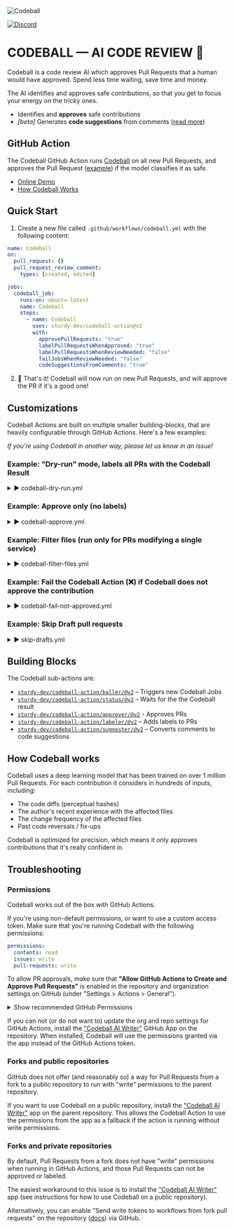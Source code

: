 ![Codeball](https://user-images.githubusercontent.com/47952/173048697-d3d39fc3-6238-4fc3-9baf-ccbbb3b4258c.png)

[![Discord](https://img.shields.io/badge/join-Discord-blue.svg)](https://discord.gg/nE4UcQHZtV)


# CODEBALL &mdash; AI CODE REVIEW 🔮

Codeball is a code review AI which approves Pull Requests that a human would have approved. Spend less time waiting, save time and money.

The AI identifies and approves safe contributions, so that you get to focus your energy on the tricky ones.

* Identifies and **approves** safe contributions
* _[beta]_ Generates **code suggestions** from comments ([read more](https://codeball.ai/suggester))

## GitHub Action

The Codeball GitHub Action runs [Codeball](https://codeball.ai/) on all new Pull Requests, and approves the Pull Request ([example](https://github.com/sturdy-dev/codeball-action/pull/7)) if the model classifies it as safe.

- [Online Demo](https://codeball.ai/)
- [How Codeball Works](https://codeball.ai/how)

## Quick Start

1. Create a new file called `.github/workflows/codeball.yml` with the following content:

```yaml
name: Codeball
on:
  pull_request: {}
  pull_request_review_comment:
    types: [created, edited]

jobs:
  codeball_job:
    runs-on: ubuntu-latest
    name: Codeball
    steps:
      - name: Codeball
        uses: sturdy-dev/codeball-action@v2
        with:
          approvePullRequests: "true"
          labelPullRequestsWhenApproved: "true"
          labelPullRequestsWhenReviewNeeded: "false"
          failJobsWhenReviewNeeded: "false"
          codeSuggestionsFromComments: "true"
```

2. 🎉 That's it! Codeball will now run on new Pull Requests, and will approve the PR if it's a good one!

## Customizations

Codeball Actions are built on multiple smaller building-blocks, that are heavily configurable through GitHub Actions. Here's a few examples:

_If you're using Codeball in another way, please let us know in an issue!_

### Example: "Dry-run" mode, labels all PRs with the Codeball Result

<details>
  <summary>▶️ codeball-dry-run.yml</summary>
  
```yaml
name: Codeball
on: [pull_request]

jobs:
  codeball_job:
    runs-on: ubuntu-latest
    name: Codeball
    steps:
      - name: Codeball
        uses: sturdy-dev/codeball-action@v2
        with:
          approvePullRequests: "false"
          labelPullRequestsWhenApproved: "true"
          labelPullRequestsWhenReviewNeeded: "true"
          failJobsWhenReviewNeeded: "false"
```
</details>

### Example: Approve only (no labels)

<details>
  <summary>▶️ codeball-approve.yml</summary>
  
```yaml
name: Codeball
on: [pull_request]

jobs:
  codeball_job:
    runs-on: ubuntu-latest
    name: Codeball
    steps:
      - name: Codeball
        uses: sturdy-dev/codeball-action@v2
        with:
          approvePullRequests: "true"
          labelPullRequestsWhenApproved: "false"
          labelPullRequestsWhenReviewNeeded: "false"
          failJobsWhenReviewNeeded: "false"
```
</details>


### Example: Filter files (run only for PRs modifying a single service)

<details>
  <summary>▶️ codeball-filter-files.yml</summary>
  
```yaml
name: Codeball
on:
  pull_request:
    # Run Codeball only if files under "/web/" has been modified (and no other files)
    # See: https://docs.github.com/en/actions/using-workflows/workflow-syntax-for-github-actions#example-including-and-excluding-paths
    paths:
      - '!**'
      - '/web/**'

jobs:
  codeball_job:
    runs-on: ubuntu-latest
    name: Codeball
    steps:
      - name: Codeball
        uses: sturdy-dev/codeball-action@v2
        with:
          approvePullRequests: "true"
          labelPullRequestsWhenApproved: "true"
          labelPullRequestsWhenReviewNeeded: "false"
          failJobsWhenReviewNeeded: "false"
```
</details>


### Example: Fail the Codeball Action (❌) if Codeball does not approve the contribution

<details>
  <summary>▶️ codeball-fail-not-approved.yml</summary>

```yaml
name: Codeball
on: [pull_request]

jobs:
  codeball_job:
    runs-on: ubuntu-latest
    name: Codeball
    steps:
      - name: Codeball
        uses: sturdy-dev/codeball-action@v2
        with:
          approvePullRequests: "true"
          labelPullRequestsWhenApproved: "true"
          labelPullRequestsWhenReviewNeeded: "false"
          failJobsWhenReviewNeeded: "true"
```
</details>

### Example: Skip Draft pull requests

<details>
  <summary>▶️ skip-drafts.yml</summary>

```yaml
name: Codeball
on:
  pull_request:
     types:
     - opened
     - reopened
     - synchronize
     - ready_for_review

jobs:
  codeball_job:
    runs-on: ubuntu-latest
    if: ${{ !github.event.pull_request.draft }}
    name: Codeball
    steps:
      - name: Codeball
        uses: sturdy-dev/codeball-action@v2
```
</details>



## Building Blocks

The Codeball sub-actions are:

* [`sturdy-dev/codeball-action/baller/@v2`](./baller/README.md) – Triggers new Codeball Jobs
* [`sturdy-dev/codeball-action/status/@v2`](./status/README.md) – Waits for the the Codeball result
* [`sturdy-dev/codeball-action/approver/@v2`](./approver/README.md) - Approves PRs
* [`sturdy-dev/codeball-action/labeler/@v2`](./labeler/README.md) – Adds labels to PRs
* [`sturdy-dev/codeball-action/suggester/@v2`](./suggester/README.md) – Converts comments to code suggestions

## How Codeball works

Codeball uses a deep learning model that has been trained on over 1 million Pull Requests. For each contribution it considers in hundreds of inputs, including:

- The code diffs (perceptual hashes)
- The author's recent experience with the affected files
- The change frequency of the affected files
- Past code reversals / fix-ups

Codeball is optimized for precision, which means it only approves contributions that it's really confident in.

## Troubleshooting

### Permissions

Codeball works out of the box with GitHub Actions. 

If you're using non-default permissions, or want to use a custom access token. Make sure that you're running Codeball with the following permissions:

```yaml
permissions:
  contents: read
  issues: write
  pull-requests: write
```

To allow PR approvals, make sure that **"Allow GitHub Actions to Create and Approve Pull Requests"** is enabled in the repository and organization settings on GitHub (under "Settings > Actions > General").

<details>
  <summary>Show recommended GitHub Permissions</summary>
  
  ![Fork pull request workflows from outside collaborators](https://user-images.githubusercontent.com/47952/184130867-8c149bfa-e827-425c-882b-eacf775c9542.png)
![Fork pull request workflows in private repositories](https://user-images.githubusercontent.com/47952/184130872-7e91445d-4287-4b80-8c3b-6ff40fc893db.png)
![Workflow permissions](https://user-images.githubusercontent.com/47952/184130874-54458e54-84f4-48fb-9347-0188c3ba27b6.png)
</details>

If you can not (or do not want to) update the org and repo settings for GitHub Actions, install the ["Codeball AI Writer"](https://github.com/apps/codeball-ai-writer) GitHub App on the repository. When installed, Codeball will use the permissions granted via the app instead of the GitHub Actions token.

### Forks and public repositories

GitHub does not offer (and reasonably so) a way for Pull Requests from a fork to a public repository to run with "write" permissions to the parent repository.

If you want to use Codeball on a public repository, install the ["Codeball AI Writer"](https://github.com/apps/codeball-ai-writer) app on the parent repository. This allows the Codeball Action to use the permissions from the app as a fallback if the action is running without write permissions.

### Forks and private repositories

By default, Pull Requests from a fork does not have "write" permissions when running in GitHub Actions, and those Pull Requests can not be approved or labeled.

The easiest workaround to this issue is to install the ["Codeball AI Writer"](https://github.com/apps/codeball-ai-writer) app (see instructions for how to use Codeball on a public repository).

Alternatively, you can enable "Send write tokens to workflows from fork pull requests" on the repository ([docs](https://docs.github.com/en/repositories/managing-your-repositorys-settings-and-features/enabling-features-for-your-repository/managing-github-actions-settings-for-a-repository#enabling-workflows-for-private-repository-forks)) via GitHub.
